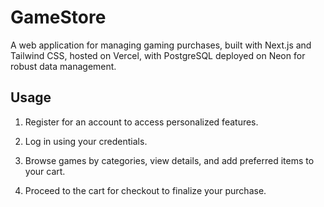 # GameStore

A web application for managing gaming purchases, built with Next.js and Tailwind CSS, hosted on Vercel, with PostgreSQL deployed on Neon for robust data management.

## Usage

1. Register for an account to access personalized features.

2. Log in using your credentials.

3. Browse games by categories, view details, and add preferred items to your cart.

4. Proceed to the cart for checkout to finalize your purchase.
